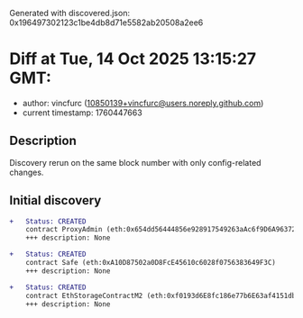 Generated with discovered.json: 0x196497302123c1be4db8d71e5582ab20508a2ee6

# Diff at Tue, 14 Oct 2025 13:15:27 GMT:

- author: vincfurc (<10850139+vincfurc@users.noreply.github.com>)
- current timestamp: 1760447663

## Description

Discovery rerun on the same block number with only config-related changes.

## Initial discovery

```diff
+   Status: CREATED
    contract ProxyAdmin (eth:0x654dd56444856e928917549263aAc6f9D6A96372)
    +++ description: None
```

```diff
+   Status: CREATED
    contract Safe (eth:0xA10D87502a0D8FcE45610c6028f0756383649F3C)
    +++ description: None
```

```diff
+   Status: CREATED
    contract EthStorageContractM2 (eth:0xf0193d6E8fc186e77b6E63af4151db07524f6a7A)
    +++ description: None
```
